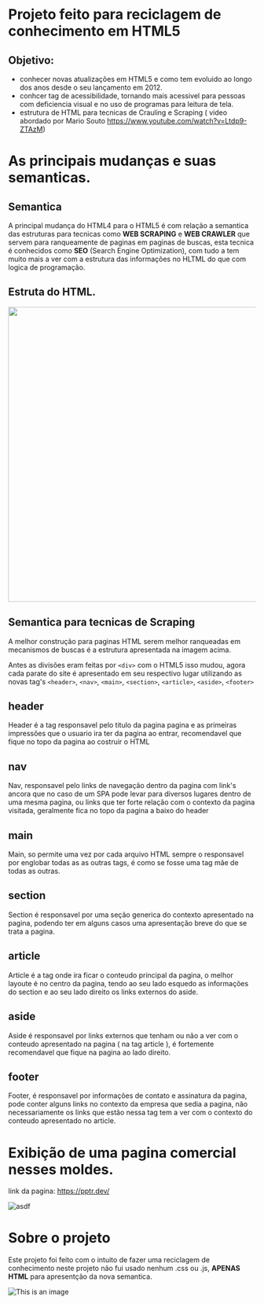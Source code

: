 # Projeto feito para reciclagem de conhecimento em HTML5
## Objetivo:
- conhecer novas atualizações em HTML5 e como tem evoluido ao longo dos anos desde o seu lançamento em 2012.
- conhcer tag de acessibilidade, tornando mais acessivel para pessoas com deficiencia visual e no uso de programas para leitura de tela.
- estrutura de HTML para tecnicas de Crauling e Scraping ( video abordado por Mario Souto https://www.youtube.com/watch?v=Ltdp9-ZTAzM)

# As principais mudanças e suas semanticas.
## Semantica

A principal mudança do HTML4 para o HTML5 é com relação a semantica das estruturas para tecnicas como __WEB SCRAPING__ e __WEB CRAWLER__ que servem para ranqueamente de paginas em paginas de buscas, esta tecnica é conhecidos como __SEO__ (Search Engine Optimization), com tudo a tem muito mais a ver com a estrutura das informações no HLTML do que com logica de programação.

## Estruta do HTML.

 <img src="https://user-images.githubusercontent.com/6175226/210110149-7ecbb65b-6242-409a-807b-ed16acf91a9c.jpg" width="600" align="">

## Semantica para tecnicas de Scraping

A melhor construção para paginas HTML serem melhor ranqueadas em mecanismos de buscas é a estrutura apresentada na imagem acima.

Antes as divisões eram feitas por ```<div>``` com o HTML5 isso mudou, agora cada parate do site é apresentado em seu respectivo lugar utilizando as novas tag's ```<header>```, ```<nav>```, ```<main>```, ```<section>```, ```<article>```, ```<aside>```, ```<footer>```

## header

Header é a tag responsavel pelo titulo da pagina pagina e as primeiras impressões que o usuario ira ter da pagina ao entrar, recomendavel que fique no topo da pagina ao costruir o HTML

## nav

Nav, responsavel pelo links de navegação dentro da pagina com link's ancora que no caso de um SPA pode levar para diversos lugares dentro de uma mesma pagina, ou links que ter forte relação com o contexto da pagina visitada, geralmente fica no topo da pagina a baixo do header

## main

Main, so permite uma vez por cada arquivo HTML sempre o responsavel por englobar todas as as outras tags, é como se fosse uma tag mãe de todas as outras.

## section

Section é responsavel por uma seção generica do contexto apresentado na pagina, podendo ter em alguns casos uma apresentação breve do que se trata a pagina.

## article

Article é a tag onde ira ficar o conteudo principal da pagina, o melhor layoute é no centro da pagina, tendo ao seu lado esquedo as informações do section e ao seu lado direito os links externos do aside.

## aside

Aside é responsavel por links externos que tenham ou não a ver com o conteudo apresentado na pagina ( na tag article ), é fortemente recomendavel que fique na pagina ao lado direito.

## footer

Footer, é responsavel por informações de contato e assinatura da pagina, pode conter alguns links no contexto da empresa que sedia a pagina, não necessariamente os links que estão nessa tag tem a ver com o contexto do conteudo apresentado no article.

# Exibição de uma pagina comercial nesses moldes.

link da pagina: https://pptr.dev/

![asdf](https://user-images.githubusercontent.com/6175226/210113744-b5c86ba2-6755-43b3-a26c-2ddbaa24ad88.png)

# Sobre o projeto
Este projeto foi feito com o intuito de fazer uma reciclagem de conhecimento neste projeto não fui usado nenhum .css ou .js, __APENAS HTML__ para apresentção da nova semantica.

![This is an image](https://myoctocat.com/assets/images/base-octocat.svg)
